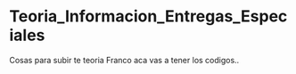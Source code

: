 # Teoria_Informacion_Entregas_Especiales
Cosas para subir te teoria 
Franco aca vas a tener los codigos..

